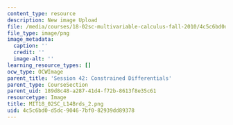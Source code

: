 ```yaml
---
content_type: resource
description: New image Upload
file: /media/courses/18-02sc-multivariable-calculus-fall-2010/4c5c6bd0d5dc90467bf082939dd89378_MIT18_02SC_L14Brds_2.png
file_type: image/png
image_metadata:
  caption: ''
  credit: ''
  image-alt: ''
learning_resource_types: []
ocw_type: OCWImage
parent_title: 'Session 42: Constrained Differentials'
parent_type: CourseSection
parent_uid: 189d8c48-a287-41d4-f72b-8613f8e35c61
resourcetype: Image
title: MIT18_02SC_L14Brds_2.png
uid: 4c5c6bd0-d5dc-9046-7bf0-82939dd89378
---
```

